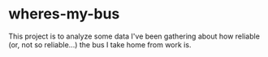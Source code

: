 # wheres-my-bus
This project is to analyze some data I've been gathering about how reliable (or, not so reliable...) the bus I take home from work is.
